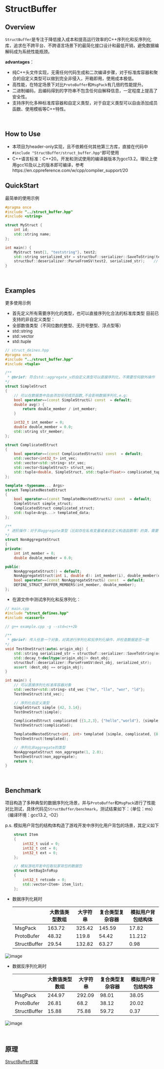 # StructBuffer

## Overview

​`StructBuffer`​是专注于降低接入成本和提高运行效率的C++序列化和反序列化库，追求在不跨平台、不跨语言场景下的最简化接口设计和最低开销，避免数据编解码成为系统性能瓶颈。

**advantages**：

* 纯C++头文件实现，无需任何代码生成和二次编译步骤，对于标准库容器和聚合的自定义类型可以做到完全非侵入，开箱即用，使用成本极低。
* 高性能，在特定场景下对比`ProtoBuffer`​和`MsgPack`​有几倍的性能提升。
* 二进制编码，且编码得到的字符串不包含任何自解释信息，一定程度上提高了安全性。
* 支持序列化多种标准库容器和自定义类型，对于自定义类型可以自由添加成员函数、使用模板等C++特性。

‍

## How to Use

* 本项目为header-only实现，且不依赖任何其他第三方库，直接在代码中`#include "StructBuffer/struct_buffer.hpp"`​即可使用
* C++语言标准：C++20。开发和测试使用的编译器版本为gcc13.2。理论上使用gcc10及以上的版本即可编译，参考https://en.cppreference.com/w/cpp/compiler_support/20

## QuickStart

最简单的使用示例

```c++
#pragma once
#include "../struct_buffer.hpp"
#include <string>

struct MyStruct {
	int id;
	std::string name;
};

int main() {
    MyStruct test{1, "teststring"}, test2;
    std::string serialized_str = structbuf::serializer::SaveToString(test); // 序列化为string
    structbuf::deserializer::ParseFromSV(test2, serialized_str);    // 从string_view反序列化为对象
}
```
‍

## Examples

更多使用示例

* 首先定义所有需要序列化的类型，也可以直接序列化合法的标准库类型
目前已支持的非自定义类型：
* 全部数值类型（不同位数的整型、无符号整型、浮点型等）
* std::string
* std::vector
* std::tuple

```c++
// struct_deines.hpp
#pragma once
#include "../struct_buffer.hpp"
#include <tuple>

/**
 * @brief: 符合std::aggregate_v的自定义类型可以直接序列化，不需要任何额外操作
*/
struct SimpleStruct
{
    // 可以在数据类中自由添加任何成员函数,不会影响数据序列化,e.g:
    bool operator==(const SimpleStruct&) const  = default;
    double avg() {
        return double_member / int_member;
    }

    int32_t int_member = 0;
    double double_member = 0.0;
    std::string str_member;
};

struct ComplicatedStruct
{
    bool operator==(const ComplicatedStruct&) const  = default;
    std::vector<int32_t> int_vec;
    std::vector<std::string> str_vec;
    std::vector<SimpleStruct> struct_vec;
    std::tuple<double, SimpleStruct, std::tuple<float>> complicated_tuple;
};

template <typename... Args>
struct TemplatedNestedStruct
{
    bool operator==(const TemplatedNestedStruct&) const  = default;
    SimpleStruct simple_struct;
    ComplicatedStruct complicated_struct;
    std::tuple<Args...> templated_data;
};

/**
 * 进阶操作：对于非aggregate类型（比如存在私有变量或者自定义构造函数等）的类，需要使用DEFINE_STRUCT_BUFFER_MEMBERS注册所有成员
*/
struct NonAggregateStruct
{
private:
    int int_member = 0;
    double double_member = 0.0;

public:
    NonAggregateStruct() = default;
    NonAggregateStruct(int i, double d): int_member(i), double_member(d) {}
    bool operator==(const NonAggregateStruct&) const  = default;
    DEFINE_STRUCT_BUFFER_MEMBERS(int_member, double_member);
};


```

* 在源文件中测试序列化和反序列化：

```c++
// main.cpp
#include "struct_defines.hpp"
#include <cassert>

// g++ example.cpp -g --std=c++2b

/**
 * @brief: 传入任意一个对象，对其进行序列化和反序列化操作，并检查数据是否一致
*/
void TestOneStruct(auto& origin_obj) {
    std::string serialized_str = structbuf::serializer::SaveToString(origin_obj);
    std::decay_t<decltype(origin_obj)> dest_obj;
    structbuf::deserializer::ParseFromSV(dest_obj, serialized_str);
    assert (dest_obj == origin_obj);
}

int main() {
    // 可以直接序列化标准库容器对象
    std::vector<std::string> std_vec {"he", "llo", "wor", "ld"};
    TestOneStruct(std_vec);

    // 序列化自定义类型
    SimpleStruct simple {42, 3.14};
    TestOneStruct(simple);

    ComplicatedStruct complicated {{1,2,3}, {"hello","world"}, {simple,simple,simple}, {1.23,simple,{4.56}}};
    TestOneStruct(complicated);

    TemplatedNestedStruct<int, int> templated {simple, complicated, {8,8}};
    TestOneStruct(templated);

    // 序列化非aggregate的类型
    NonAggregateStruct non_aggregate(1, 2.0);
    TestOneStruct(non_aggregate);
    return 0;
}
```

‍

## Benchmark

项目构造了多种典型的数据序列化场景，并与`ProtoBuffer`​和`MsgPack`​进行了性能对比测试，具体代码见`StructBuffer/benchmark`​，测试结果如下：（单位：ms）（编译环境：gcc13.2, -O2）

p.s. 模拟用户背包的结构体构造了游戏开发中序列化用户背包的场景，其定义如下

```c++
    struct Item
    {
        int32_t uuid = 0;
        int32_t cnt = 0;
        int32_t ext = 0;
    };

    // 模拟游戏开发中拉取玩家背包的数据包
    struct GetBagInfoRsp
    {
        int32_t retcode = 0;
        std::vector<Item> item_list;
    };
```

* 数据序列化耗时

  ||大数值类型数组|大字符串|复合类型复杂容器|模拟用户背包结构体|
  | --------------| ----------------| ----------| ------------------| --------------------|
  |MsgPack|163.72|325.42|145.59|17.82|
  |ProtoBufer|48.32|119.8|54.42|11.212|
  |StructBuffer|29.54|132.82|63.27|0.98|

​![image](assets/image-20241231112217-e5xog2o.png)​

* 数据反序列化耗时

  ||大数值类型数组|大字符串|复合类型复杂容器|模拟用户背包结构体|
  | --------------| ----------------| ----------| ------------------| --------------------|
  |MsgPack|244.97|292.09|98.01|38.05|
  |ProtoBufer|26.81|68.2|38.12|20.02|
  |StructBuffer|15.88|75.88|59.72|0.37|

​![image](assets/image-20241231112417-416ghrp.png)​

‍

## 原理
[StructBuffer原理](./doc/doc.md)

